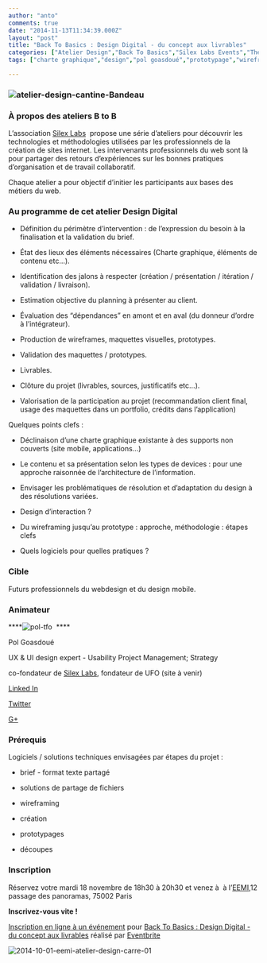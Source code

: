 ```yaml
---
author: "anto"
comments: true
date: "2014-11-13T11:34:39.000Z"
layout: "post"
title: "Back To Basics : Design Digital - du concept aux livrables"
categories: ["Atelier Design","Back To Basics","Silex Labs Events","The Blog"]
tags: ["charte graphique","design","pol goasdoué","prototypage","wireframing"]

---
```

### **![atelier-design-cantine-Bandeau](https://www.silexlabs.org/wp-content/uploads/2014/10/atelier-design-cantine-Bandeau.png)**




### **À propos des ateliers B to B**


L’association [Silex Labs](https://www.silexlabs.org/)  propose une série d’ateliers pour découvrir les technologies et méthodologies utilisées par les professionnels de la création de sites internet. Les intervenants professionnels du web sont là pour partager des retours d’expériences sur les bonnes pratiques d’organisation et de travail collaboratif.

Chaque atelier a pour objectif d’initier les participants aux bases des métiers du web.


### **Au programme de cet atelier Design Digital**






  * Définition du périmètre d’intervention : de l’expression du besoin à la finalisation et la validation du brief.


  * État des lieux des éléments nécessaires (Charte graphique, éléments de contenu etc…).


  * Identification des jalons à respecter (création / présentation / itération / validation / livraison).


  * Estimation objective du planning à présenter au client.


  * Évaluation des “dépendances” en amont et en aval (du donneur d’ordre à l’intégrateur).




  * Production de wireframes, maquettes visuelles, prototypes.


  * Validation des maquettes / prototypes.


  * Livrables.




  * Clôture du projet (livrables, sources, justificatifs etc…).


  * Valorisation de la participation au projet (recommandation client final, usage des maquettes dans un portfolio, crédits dans l’application)


Quelques points clefs :


  * Déclinaison d’une charte graphique existante à des supports non couverts (site mobile, applications…)




  * Le contenu et sa présentation selon les types de devices : pour une approche raisonnée de l’architecture de l’information.




  * Envisager les problématiques de résolution et d’adaptation du design à des résolutions variées.




  * Design d’interaction ?




  * Du wireframing jusqu’au prototype : approche, méthodologie : étapes clefs




  * Quels logiciels pour quelles pratiques ?




### **Cible**


Futurs professionnels du webdesign et du design mobile.


### **Animateur**


****![pol-tfo](https://www.silexlabs.org/wp-content/uploads/2014/10/pol-tfo.jpg)  ****

Pol Goasdoué

UX & UI design expert - Usability Project Management; Strategy

co-fondateur de [Silex Labs](https://www.silexlabs.org/), fondateur de UFO (site à venir)

[Linked In](https://fr.linkedin.com/pub/pol-goasdou%C3%A9/19/87b/616)

[Twitter](https://twitter.com/superwup)

[G+](https://plus.google.com/+PolGoasdou%C3%A9)


### **Prérequis**


Logiciels / solutions techniques envisagées par étapes du projet :




  * brief - format texte partagé


  * solutions de partage de fichiers


  * wireframing


  * création


  * prototypages


  * découpes




### Inscription


Réservez votre mardi 18 novembre de 18h30 à 20h30 et venez à  à l’[EEMI](http://www.eemi.com/fr),12 passage des panoramas, 75002 Paris

**Inscrivez-vous vite !**







[Inscription en ligne à un événement](http://www.eventbrite.fr/r/etckt) pour [Back To Basics : Design Digital - du concept aux livrables](https://www.eventbrite.fr/e/billets-back-to-basics-design-digital-du-concept-aux-livrables-14071838247?ref=etckt) réalisé par [Eventbrite](http://www.eventbrite.fr?ref=etckt)





![2014-10-01-eemi-atelier-design-carre-01](https://www.silexlabs.org/wp-content/uploads/2014/10/2014-10-01-eemi-atelier-design-carre-01.png)


